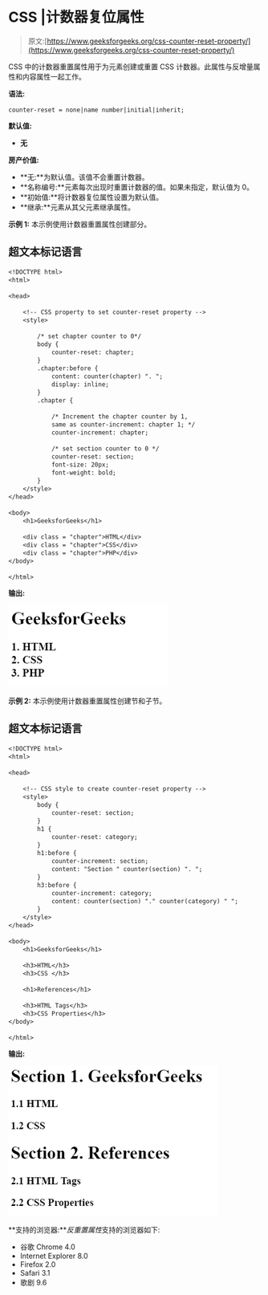 # CSS |计数器复位属性

> 原文:[https://www.geeksforgeeks.org/css-counter-reset-property/](https://www.geeksforgeeks.org/css-counter-reset-property/)

CSS 中的计数器重置属性用于为元素创建或重置 CSS 计数器。此属性与反增量属性和内容属性一起工作。

**语法:**

```
counter-reset = none|name number|initial|inherit;
```

**默认值:**

*   **无**

**房产价值:**

*   **无:**为默认值。该值不会重置计数器。
*   **名称编号:**元素每次出现时重置计数器的值。如果未指定，默认值为 0。
*   **初始值:**将计数器复位属性设置为默认值。
*   **继承:**元素从其父元素继承属性。

**示例 1:** 本示例使用计数器重置属性创建部分。

## 超文本标记语言

```
<!DOCTYPE html>
<html>

<head>

    <!-- CSS property to set counter-reset property -->
    <style>

        /* set chapter counter to 0*/
        body {
            counter-reset: chapter;    
        }
        .chapter:before {
            content: counter(chapter) ". ";
            display: inline;
        }
        .chapter {

            /* Increment the chapter counter by 1,
            same as counter-increment: chapter 1; */
            counter-increment: chapter;

            /* set section counter to 0 */
            counter-reset: section;    
            font-size: 20px;
            font-weight: bold;
        }
    </style>
</head>

<body>
    <h1>GeeksforGeeks</h1>

    <div class = "chapter">HTML</div>
    <div class = "chapter">CSS</div>
    <div class = "chapter">PHP</div>
</body>                   

</html>
```

**输出:**

![](img/47b78217526c4f0a45bb97e0a0ba045c.png)

**示例 2:** 本示例使用计数器重置属性创建节和子节。

## 超文本标记语言

```
<!DOCTYPE html>
<html>

<head>

    <!-- CSS style to create counter-reset property -->
    <style>
        body {
            counter-reset: section;
        }
        h1 {
            counter-reset: category;
        }
        h1:before {
            counter-increment: section;
            content: "Section " counter(section) ". ";
        }
        h3:before {
            counter-increment: category;
            content: counter(section) "." counter(category) " ";
        }
    </style>
</head>

<body>
    <h1>GeeksforGeeks</h1>

    <h3>HTML</h3>
    <h3>CSS </h3>

    <h1>References</h1>

    <h3>HTML Tags</h3>
    <h3>CSS Properties</h3>
</body>

</html>                   
```

**输出:**

![](img/83705d6209b9aec16e5c222483dc5daf.png)

**支持的浏览器:***反重置属性*支持的浏览器如下:

*   谷歌 Chrome 4.0
*   Internet Explorer 8.0
*   Firefox 2.0
*   Safari 3.1
*   歌剧 9.6
